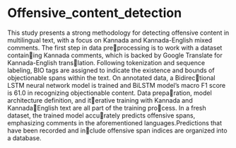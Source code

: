 # Offensive_content_detection

This study presents a strong methodology for detecting offensive content in multilingual text, with a focus on Kannada and Kannada-English mixed comments. The first step in data preprocessing is to work with a dataset containing Kannada comments, which is backed by Google Translate for Kannada-English translation. Following tokenization and sequence labeling, BIO tags are assigned to indicate the existence and bounds of objectionable spans within the text. On annotated data, a Bidirectional LSTM neural network model is trained and BiLSTM model’s macro F1 score is 61.0 in recognizing objectionable content. Data preparation, model architecture definition, and iterative training with Kannada and KannadaEnglish text are all part of the training process. In a fresh dataset, the trained model accurately predicts offensive spans, emphasizing
comments in the aforementioned languages.Predictions that have been recorded and include offensive span indices are organized into a database.
